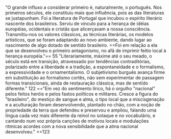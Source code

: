 "O grande influxo a considerar primeiro é, naturalmente, o português. Nos primeiros séculos, ele constituiu mais que influência, pois as das literaturas se justapunham. Foi a literatura de Portugal que incubou o espírito literário nascente dos brasileiros. Serviu de vínculo para a herança de idéias européias, ocidentais e cristãs que alicerçavam a nossa consciência. Transmitiu-nos os valores clássicos, as técnicas literárias, os modelos artísticos, que se foram adaptando ao novo ambiente, dando lugar ao nascimento de algo dotado de sentido brasileiro. ==Foi em relação a ela que se desenvolveu o primeiro antagonismo, no afã de imprimir feitio local à herança européia."== 55
"Literariamente, máxime até o seu meado, o século está em transição, atravessado por tendências contraditórias, polarizado entre a liberdade e a tradição, a espontaneidade e o formalismo, a expressividade e o ornamentalismo. O subjetivismo burguês avança firme em substituição ao formalismo cortês, não sem experimentar de passagem formas transicionais, ainda de restauração clássica, mas de sentido diferente." 122
=="Em vez do sentimento lírico, há o orgulho "nacional" pelos feitos heróis e pelos fastos políticos e militares. Cresce a figura do "brasileiro", do mestiço de sangue e alma, o tipo local que a miscisgenação e a aculturação foram desenvolvendo, plantado no chão, com a noção de propriedade da terra que defendeu e preservou e ampliou, falando uma língua cada vez mais diferente da reinol no sotaque e no vocabulário, e cantando num voz própria canções de motivos locais e modulações rítmicas acordes com a nova sensibilidade que a alma nacional desenvolveu." ==123
